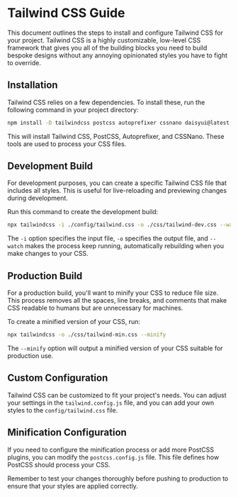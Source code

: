 # Tailwind CSS Guide

This document outlines the steps to install and configure Tailwind CSS for your project. Tailwind CSS is a highly customizable, low-level CSS framework that gives you all of the building blocks you need to build bespoke designs without any annoying opinionated styles you have to fight to override.

## Installation

Tailwind CSS relies on a few dependencies. To install these, run the following command in your project directory:

```bash
npm install -D tailwindcss postcss autoprefixer cssnano daisyui@latest
```

This will install Tailwind CSS, PostCSS, Autoprefixer, and CSSNano. These tools are used to process your CSS files.

## Development Build

For development purposes, you can create a specific Tailwind CSS file that includes all styles. This is useful for live-reloading and previewing changes during development.

Run this command to create the development build:

```bash
npx tailwindcss -i ./config/tailwind.css -o ./css/tailwind-dev.css --watch
```

The `-i` option specifies the input file, `-o` specifies the output file, and `--watch` makes the process keep running, automatically rebuilding when you make changes to your CSS.

## Production Build

For a production build, you'll want to minify your CSS to reduce file size. This process removes all the spaces, line breaks, and comments that make CSS readable to humans but are unnecessary for machines.

To create a minified version of your CSS, run:

```bash
npx tailwindcss -o ./css/tailwind-min.css --minify
```

The `--minify` option will output a minified version of your CSS suitable for production use.

## Custom Configuration

Tailwind CSS can be customized to fit your project's needs. You can adjust your settings in the `tailwind.config.js` file, and you can add your own styles to the `config/tailwind.css` file.

## Minification Configuration

If you need to configure the minification process or add more PostCSS plugins, you can modify the `postcss.config.js` file. This file defines how PostCSS should process your CSS.

Remember to test your changes thoroughly before pushing to production to ensure that your styles are applied correctly.
